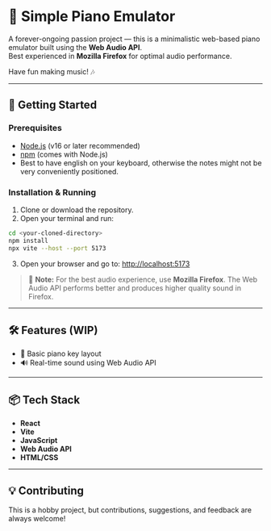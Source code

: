 # 🎹 Simple Piano Emulator

A forever-ongoing passion project — this is a minimalistic web-based piano emulator built using the **Web Audio API**.  
Best experienced in **Mozilla Firefox** for optimal audio performance.

Have fun making music! 🎶

---

## 🚀 Getting Started

### Prerequisites

- [Node.js](https://nodejs.org/) (v16 or later recommended)  
- [npm](https://www.npmjs.com/) (comes with Node.js)
- Best to have english on your keyboard, otherwise the notes might not be very conveniently positioned.

### Installation & Running

1. Clone or download the repository.
2. Open your terminal and run:

```bash
cd <your-cloned-directory>
npm install
npx vite --host --port 5173
```

3. Open your browser and go to: [http://localhost:5173](http://localhost:5173)

> 📝 **Note:** For the best audio experience, use **Mozilla Firefox**. The Web Audio API performs better and produces higher quality sound in Firefox.

---

## 🛠️ Features (WIP)

- 🎹 Basic piano key layout  
- 🔊 Real-time sound using Web Audio API

---

## 📦 Tech Stack

- **React**
- **Vite**
- **JavaScript**
- **Web Audio API**
- **HTML/CSS**

---

## 💡 Contributing

This is a hobby project, but contributions, suggestions, and feedback are always welcome!
